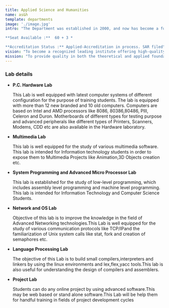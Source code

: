 ```yaml
---
title: Applied Science and Humanities
name: as&h
template: departments
image: './image.jpg'
intro: "The Department was established in 2000, and now has become a full-fledged department with advanced laboratory facilities to train the students to meet the current needs of the fast changing industrial scenario.

**Seat Available :**  60 + 3 *

**Accreditation Status :** Applied-Accreditation in process. SAR filed"
vision: "To become a recognized leading institute offering high-quality professional education leading to academic excellence to a large number of talented students."
mission: "To provide quality in both the theoretical and applied foundations of computer science and train students to effectively apply this education to solve real world problems."
---
```


### Lab details

* **P.C. Hardware Lab**

	This Lab is well equipped with latest computer systems of different configuration for the purpose of training students. The lab is equipped with more than 12 new branded and 10 old computers. Computers are based on Intel and AMD processors like 8086, 80386,80486, PIII, Celeron and Duron. Motherboards of different types for testing purpose and advanced peripherals like different types of Printers, Scanners, Modems, CDD etc are also available in the Hardware laboratory.
* **Multimedia Lab**

	This lab is well equipped for the study of various multimedia software. This lab is intended for Information technology students in order to expose them to Multimedia Projects like Animation,3D Objects creation etc.
* **System Programming and Advanced Micro Processor Lab**

	This lab is established for the study of low-level programming, which includes assembly level programming and machine level programming. This lab is intended for Information Technology and Computer Science Students.
* **Network and OS Lab**

	Objective of this lab is to improve the knowledge in the field of Advanced Networking technologies.This Lab is well equipped for the study of various communication protocols like TCP/IPand the familiarization of Unix system calls like stat, fork and creation of semaphores etc.
* **Language Processing Lab**

	The objective of this Lab is to build small compilers,interpreters and linkers by using the linux environments and lex,flex,yacc tools.This lab is also useful for understanding the design of compilers and assemblers.
* **Project Lab**

	Students can do any online project by using advanced software.This may be web based or stand alone software.This Lab will be help them for handful training in fields of project development cycles
